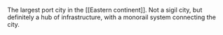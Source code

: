The largest port city in the [[Eastern continent]]. Not a sigil city, but definitely a hub of infrastructure, with a monorail system connecting the city.
